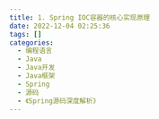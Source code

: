 ```yaml
---
title: 1. Spring IOC容器的核心实现原理  
date: 2022-12-04 02:25:36  
tags: []  
categories:
  - 编程语言
  - Java
  - Java开发
  - Java框架
  - Spring
  - 源码
  - 《Spring源码深度解析》
---
```

